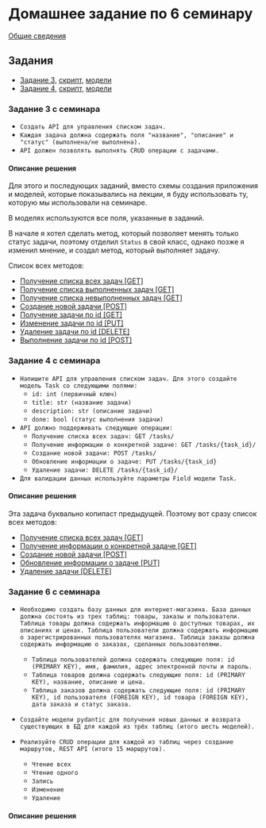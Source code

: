 # Домашнее задание по 6 семинару

[Общие сведения](../)

## Задания

- [Задание 3](#задание-3-с-семинара), [скрипт](./task_3.py), [модели](./models_3.py)
- [Задание 4](#задание-4-с-семинара), [скрипт](./task_4.py), [модели](./models_4.py)

### Задание 3 с семинара

- `Создать API для управления списком задач.`
- `Каждая задача должна содержать поля "название",
"описание" и "статус" (выполнена/не выполнена).`
- `API должен позволять выполнять CRUD операции с задачами.`

#### Описание решения

Для этого и последующих заданий, вместо схемы создания приложения и моделей, которые показывались на лекции, я буду использовать ту, которую мы использовали на семинаре.

В моделях используются все поля, указанные в заданий.

В начале я хотел сделать метод, который позволяет менять только статус задачи, поэтому отделил `Status` в свой класс, однако позже я изменил мнение, и создал метод, который выполняет задачу.

Список всех методов:

- [Получение списка всех задач \[GET\]](./task_3.py#L30-L34)
- [Получение списка выполненных задач \[GET\]](./task_3.py#L37-L41)
- [Получение списка невыполненных задач \[GET\]](./task_3.py#L44-L48)
- [Создание новой задачи \[POST\]](./task_3.py#L52-L57)
- [Получение задачи по id \[GET\]](./task_3.py#L60-L64)
- [Изменение задачи по id \[PUT\]](./task_3.py#L67-L74)
- [Удаление задачи по id \[DELETE\]](./task_3.py#L77-L86)
- [Выполнение задачи по id \[POST\]](./task_3.py#L90-L97)

### Задание 4 с семинара

- `Напишите API для управления списком задач. Для этого создайте модель Task со следующими полями:`
    - `id: int (первичный ключ)`
    - `title: str (название задачи)`
    - `description: str (описание задачи)`
    - `done: bool (статус выполнения задачи)`
- `API должно поддерживать следующие операции:`
    - `Получение списка всех задач: GET /tasks/`
    - `Получение информации о конкретной задаче: GET /tasks/{task_id}/`
    - `Создание новой задачи: POST /tasks/`
    - `Обновление информации о задаче: PUT /tasks/{task_id}`
    - `Удаление задачи: DELETE /tasks/{task_id}/`
- `Для валидации данных используйте параметры Field модели Task.`

#### Описание решения

Эта задача буквально копипаст предыдущей. Поэтому вот сразу список всех методов:

- [Получение списка всех задач \[GET\]](./task_3.py#L30-L34)
- [Получение информации о конкретной задаче \[GET\]](./task_3.py#L38-L42)
- [Создание новой задачи \[POST\]](./task_3.py#L45-L50)
- [Обновление информации о задаче \[PUT\]](./task_3.py#L53-L60)
- [Удаление задачи \[DELETE\]](./task_3.py#L63-L72)


### Задание 6 с семинара

- `Необходимо создать базу данных для интернет-магазина. База данных должна
состоять из трех таблиц: товары, заказы и пользователи. Таблица товары должна
содержать информацию о доступных товарах, их описаниях и ценах. Таблица
пользователи должна содержать информацию о зарегистрированных
пользователях магазина. Таблица заказы должна содержать информацию о
заказах, сделанных пользователями.`
    - `Таблица пользователей должна содержать следующие поля: id (PRIMARY KEY),
имя, фамилия, адрес электронной почты и пароль.`
    - `Таблица товаров должна содержать следующие поля: id (PRIMARY KEY),
название, описание и цена.`
    - `Таблица заказов должна содержать следующие поля: id (PRIMARY KEY), id
пользователя (FOREIGN KEY), id товара (FOREIGN KEY), дата заказа и статус
заказа.`

- `Создайте модели pydantic для получения новых данных и
возврата существующих в БД для каждой из трёх таблиц
(итого шесть моделей).`
- `Реализуйте CRUD операции для каждой из таблиц через
создание маршрутов, REST API (итого 15 маршрутов).`
    - `Чтение всех`
    - `Чтение одного`
    - `Запись`
    - `Изменение`
    - `Удаление`


#### Описание решения

